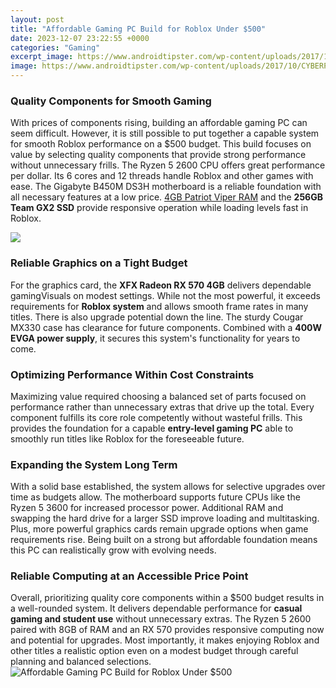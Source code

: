 ```yaml
---
layout: post
title: "Affordable Gaming PC Build for Roblox Under $500"
date: 2023-12-07 23:22:55 +0000
categories: "Gaming"
excerpt_image: https://www.androidtipster.com/wp-content/uploads/2017/10/CYBERPOWERPC-Gamer-Ultra-cheap-gaming-pc-under-500-Aug.jpg
image: https://www.androidtipster.com/wp-content/uploads/2017/10/CYBERPOWERPC-Gamer-Ultra-cheap-gaming-pc-under-500-Aug.jpg
---
```


### Quality Components for Smooth Gaming
With prices of components rising, building an affordable gaming PC can seem difficult. However, it is still possible to put together a capable system for smooth Roblox performance on a $500 budget. This build focuses on value by selecting quality components that provide strong performance without unnecessary frills. 
The Ryzen 5 2600 CPU offers great performance per dollar. Its 6 cores and 12 threads handle Roblox and other games with ease. The Gigabyte B450M DS3H motherboard is a reliable foundation with all necessary features at a low price. [4GB Patriot Viper RAM](https://store.fi.io.vn/chihuahua-dog-lover-mom-dad-funny-gift-idea3505-t-shirt) and the **256GB Team GX2 SSD** provide responsive operation while loading levels fast in Roblox. 

![](https://techauntie.com/wp-content/uploads/2021/03/echo/CyberPower-Black-Friday-Gaming-PC-1200x1200.jpg)
### Reliable Graphics on a Tight Budget
For the graphics card, the **XFX Radeon RX 570 4GB** delivers dependable gamingVisuals on modest settings. While not the most powerful, it exceeds requirements for **Roblox system** and allows smooth frame rates in many titles. There is also upgrade potential down the line. The sturdy Cougar MX330 case has clearance for future components. Combined with a **400W EVGA power supply**, it secures this system's functionality for years to come.
### Optimizing Performance Within Cost Constraints  
Maximizing value required choosing a balanced set of parts focused on performance rather than unnecessary extras that drive up the total. Every component fulfills its core role competently without wasteful frills. This provides the foundation for a capable **entry-level gaming PC** able to smoothly run titles like Roblox for the foreseeable future.
### Expanding the System Long Term
With a solid base established, the system allows for selective upgrades over time as budgets allow. The motherboard supports future CPUs like the Ryzen 5 3600 for increased processor power. Additional RAM and swapping the hard drive for a larger SSD improve loading and multitasking. Plus, more powerful graphics cards remain upgrade options when game requirements rise. Being built on a strong but affordable foundation means this PC can realistically grow with evolving needs.
### Reliable Computing at an Accessible Price Point
Overall, prioritizing quality core components within a $500 budget results in a well-rounded system. It delivers dependable performance for **casual gaming and student use** without unnecessary extras. The Ryzen 5 2600 paired with 8GB of RAM and an RX 570 provides responsive computing now and potential for upgrades. Most importantly, it makes enjoying Roblox and other titles a realistic option even on a modest budget through careful planning and balanced selections.
![Affordable Gaming PC Build for Roblox Under $500](https://www.androidtipster.com/wp-content/uploads/2017/10/CYBERPOWERPC-Gamer-Ultra-cheap-gaming-pc-under-500-Aug.jpg)